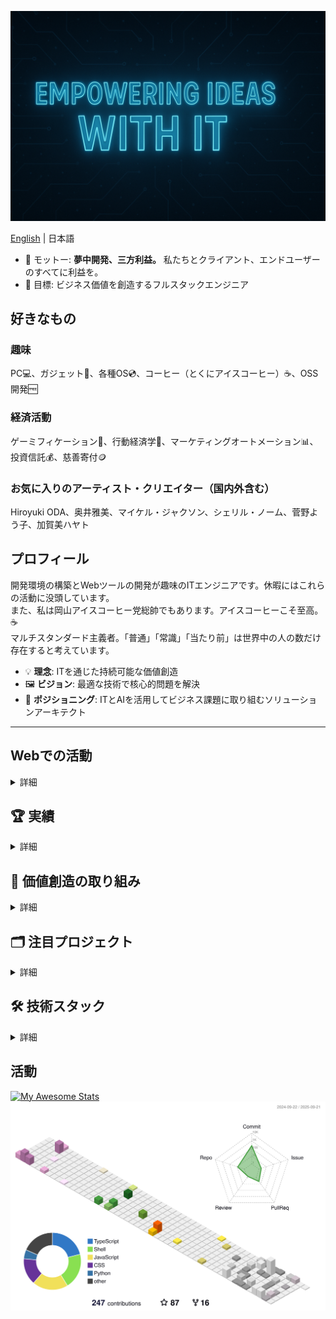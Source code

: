 <p align="center">
   <img src="img/file_00000000a50461f89b37e37cbbaed97a.png" width="600">
</p>

[English](README.md) | 日本語

- 🧩 モットー: **夢中開発、三方利益。** 私たちとクライアント、エンドユーザーのすべてに利益を。
- 🎯 目標: ビジネス価値を創造するフルスタックエンジニア

## 好きなもの
### 趣味
PC💻、ガジェット📱、各種OS💿、コーヒー（とくにアイスコーヒー）☕、OSS開発🆓

### 経済活動
ゲーミフィケーション👾、行動経済学🚶、マーケティングオートメーション📊、投資信託💰、慈善寄付🪙

### お気に入りのアーティスト・クリエイター（国内外含む）
Hiroyuki ODA、奥井雅美、マイケル・ジャクソン、シェリル・ノーム、菅野よう子、加賀美ハヤト

## プロフィール

開発環境の構築とWebツールの開発が趣味のITエンジニアです。休暇にはこれらの活動に没頭しています。  
また、私は岡山アイスコーヒー党総帥でもあります。アイスコーヒーこそ至高。☕️  
マルチスタンダード主義者。「普通」「常識」「当たり前」は世界中の人の数だけ存在すると考えています。

- 💡 **理念**: ITを通じた持続可能な価値創造
- 🖼️ **ビジョン**: 最適な技術で核心的問題を解決
- 📍 **ポジショニング**: ITとAIを活用してビジネス課題に取り組むソリューションアーキテクト

---

## Webでの活動

<details>
<summary>詳細</summary>

[![](https://img.shields.io/badge/-@hidao@freakmix.com-A1CA03?style=flat&logo=misskey&logoColor=white)](https://freakmix.com/@hidao) 
[![](https://img.shields.io/badge/-@hidao@social.vivaldi.net-3088D4.svg?logo=mastodon&style=flat)](https://social.vivaldi.net/@hidao)  
[![](https://img.shields.io/badge/-@hidao80-0A0A0A?style=flat&logo=devdotto&logoColor=white)](https://dev.to/hidao80) 
[![](https://img.shields.io/badge/-@hidao80-3EA8FF?style=flat&logo=zenn&logoColor=white)](https://zenn.dev/hidao) 
[![](https://img.shields.io/badge/-@hidao-55C500.svg?logo=qiita&style=flat)](https://qiita.com/hidao) 
[![](https://img.shields.io/badge/-@hidao80-339966.svg?logo=speakerdeck&style=flat)](https://speakerdeck.com/hidao80)  
[![wakatime](https://wakatime.com/badge/user/5ceb0e0c-cd5a-4f41-96f9-54eaef1b8d9a.svg)](https://wakatime.com/@5ceb0e0c-cd5a-4f41-96f9-54eaef1b8d9a) 
[![My Qiita posts](https://qiita-badge.apiapi.app/s/hidao/posts.svg)](http://qiita.com/hidao) 
[![My Qiita contributions](https://qiita-badge.apiapi.app/s/hidao/contributions.svg)](http://qiita.com/hidao)  
[![Zenn Articles](https://zenn-badge.nikaera.com/s/hidao/articles?style=flat)](https://zenn.dev/hidao/articles) 
[![Zenn Scraps](https://zenn-badge.nikaera.com/s/hidao/scraps?style=flat)](https://zenn.dev/hidao/scraps) 
[![Zenn Likes](https://zenn-badge.nikaera.com/s/hidao/likes?style=flat)](https://zenn.dev/hidao) 

</details>

## 🏆️ 実績

<details>
<summary>詳細</summary>

- 🔧 **拡張機能総インストール数**: 720+ *(VS Code, Chrome, Firefox)*
- 🤖 **GPTs制作**: 20+ *(社内業務効率化)*
- 📞 **社内電話着信のチャット通知システム構築** *(生産性向上)*

</details>

## 🚀 価値創造の取り組み

<details>
<summary>詳細</summary>

**機能拡張のインストール数**  
![](https://img.shields.io/visual-studio-marketplace/i/hidao80.embed-images-in-markdown?logo=visualstudiocode&label=VSCode%20installs&style=flat)
![](https://img.shields.io/amo/users/share-with-sharegpt?logo=firefoxbrowser&label=Firefox%20users&style=flat) 
![](https://img.shields.io/badge/Chrome-14%20installs-informational?logo=googlechrome&style=flat)  
*（Chromeエクステンションのインストール数はまだ自動更新されていません — Chrome Web Storeページでのみ表示）*  
**総インストール数:** 720+

### **クロスプラットフォーム開発の実績**
- オープンソースポートフォリオ: GitHubで[60以上の公開リポジトリ](https://github.com/hidao80?tab=repositories)
- クロスプラットフォーム開発:
  * UserScripts: [30以上の自動化ツール](https://github.com/hidao80/UserScript)
  * ブラウザ拡張機能: [Chrome Web Store](https://chromewebstore.google.com/detail/fast-logbook/ifmhhodbomecmgjdflojanlfipldlcbe?authuser=0&hl=ja) + [Firefox Add-ons](https://addons.mozilla.org/ja/firefox/addon/share-with-sharegpt/)（公開済み）
  * VS Code拡張機能: [Marketplace公開済み](https://marketplace.visualstudio.com/items?itemName=hidao80.embed-images-in-markdown)
  * デスクトップアプリケーション: [Electronベースアプリ](https://github.com/hidao80/TsumiQiita)
 
### **強み**
1. **単一リソースから多面的価値創造を最大化する戦略的思考**  
  ひとつの成果物からチュートリアル、詳細解説、設計メモを作成し、最小限の追加コストで異なる読者層にリーチ。
2. **ビジネス価値にフォーカスしたフルスタック開発**
  * インフラからUXまでのエンドツーエンドソリューションを提供
  * ビジネスプロセス自動化のため20以上のGPTsを作成
  * AIワークフロー統合を強化するMCPサーバーを開発
    - 例）[Claudeデスクトップアプリ向けメモリー拡張機能](https://github.com/hidao80/memory_mcp)
3. **AI駆動ビジネスプロセス最適化**
  * 生産性損失を削減する通話通知システムの自動化
  * Power AutomateによるFAX通知&フィルタリングフローの実装
  * Webページの競合分析とメールマーケティングのためのカスタムツール構築

</details>

## 🗂️ 注目プロジェクト

<details>
<summary>詳細</summary>

### 1. [ShigotoForm](https://github.com/hidao80/ShigotoForm)  
オフライン動作、IndexedDBストレージ、PDF出力機能を備えたPWAベースの履歴書ジェネレーター。シームレス&サーバレスな履歴書作成機能を提供。  
*技術スタック: PWA、Vite、IndexedDB、JavaScript、HTML/CSS*  
<img width="350" alt="Input Screen" title="Input Screen" src="https://github.com/user-attachments/assets/01a0c251-604e-4536-8c74-9b74bed8fff6">

### 2. [memory_mcp](https://github.com/hidao80/memory_mcp)  
LLM（Claude、Cursorエディター、GitHub Copilot Chatなど）と開発環境を橋渡しするMCPサーバー。シームレスなAIワークフロー統合と生産性向上を実現。  
*技術スタック: Node.js、Python、MCP、AI/LLM統合*

### 3. [embed-images-in-markdown](https://github.com/hidao80/embed-images-in-markdown)  
画像をMarkdownファイルに直接埋め込むことができるVS Code拡張機能。ドキュメント作成をより簡単でスマートに。  
*技術スタック: TypeScript、VS Code API、Markdown*  
<img width="350" alt="preview" title="preview" src="https://user-images.githubusercontent.com/8155294/219820928-a38088bd-a8f4-465e-9117-30a17216f3b3.gif">

</details>

## 🛠️ 技術スタック

<details>
<summary>詳細</summary>

### ⚡️ 現在使用中
- **フロントエンド**: JavaScript、HTML/CSS、jQuery、WebRTC API、Web Speech API、Geolocation API、Prompt API、Chrome拡張機能、Firefox拡張機能、VS Code拡張機能、Claudeデスクトップ拡張機能、UserScript、PWA、Bookmarklet
- **バックエンド**: PHP、Laravel、MySQL、PostgreSQL、SASS、Twig、Python
- **インフラ**: AWS、Azure、Linux、BSD、Windows Server、Apache、MariaDB、ssh、sendmail、Git、Subversion、Docker、Vagrant、Ansible、Mackerel
- **マーケティング**: WordPress、SEO、Google Ads、Facebook Ads、プレスリリース、リード生成サイトへの掲載、Google Analytics 4、Google Search Console、Google Tag Manager、構造化データ（schema）
- **AIツール**: GitHub Copilot Chat、ReCline-Legacy、Claude、ChatGPT、MS Copilot、M365 Copilot、Gemini、Grok、楽天AI、NotebookLM、DALL-E3、MCP Server、MCP設定ファイル、ローカルLLM AI（Ollama、LM Studio、GPT4ALL）
- **チャットツール**: Chatwork、Slack、LINE、Teams、Messenger、Discord、Matrix、Google Chat、Google Meet、Zoom、FaceTime
- **ナレッジベース**: esa.io、OneNote、Google Keep、Redmine Wiki、Zenn.dev、qiita.com 

### 📚️ 現在学習・練習中
- **モダンフロントエンド**: React + TypeScript + Vite、Vue.js、IndexedDB、Server-Sent Events（SSE）、WebSocket API、Web Push API、Notification API
- **モダンバックエンド**: FastAPI、FastMCP、GraphQL
- **AI開発**: Codex CLI、Claude Code、Gemini-cli、v0、CodeRabbit、Replit、Serena、AGENT.md
- **AI統合**: MCPサーバー開発
- **資格**: IPA ITストラテジスト、データベーススペシャリスト、日商簿記3級
- **コンテンツ戦略**: 複数プラットフォームへの技術記事投稿
  * 例）技術記事は[Zenn](https://zenn.dev/hidao)、Tipsやポエムは[Qiita](https://qiita.com/hidao)、ITから外れたビジネスよりの話題や自分の考案したメソッドの解説は[はてなブログ](https://hidao.hatenablog.com/)

</details>

## 活動
[![My Awesome Stats](https://awesome-github-stats.azurewebsites.net/user-stats/hidao80?cardType=level&preferLogin=false)](https://git.io/awesome-stats-card)
![](./profile-3d-contrib/profile-south-season-animate.svg)





